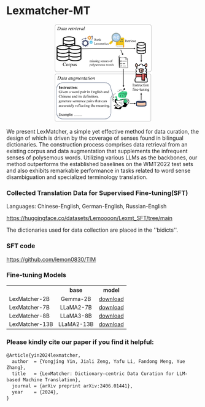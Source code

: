 # Lexmatcher-MT

<p align='center'>
<img src='lexm0616-1.png' style='width: 50%; '>
</p>


We present LexMatcher, a simple yet effective method for data curation, the design of which is driven by the coverage of senses found in bilingual dictionaries. 
The construction process comprises data retrieval from an existing corpus and data augmentation that supplements the infrequent senses of polysemous words. 
Utilizing various LLMs as the backbones, our method outperforms the established baselines on the WMT2022 test sets and also exhibits remarkable performance in tasks related to word sense disambiguation and specialized terminology translation. 


### Collected Translation Data for Supervised Fine-tuning(SFT)

Languages: Chinese-English, German-English, Russian-English

https://huggingface.co/datasets/Lemoooon/Lexmt_SFT/tree/main

The dictionaries used for data collection are placed in the ''bidicts''.


### SFT code

https://github.com/lemon0830/TIM


### Fine-tuning Models

<table><tbody>
<!-- START TABLE -->
<!-- TABLE HEADER -->
<th valign="bottom"></th>
<th valign="bottom">base</th>
<th valign="bottom">model</th>
<!-- TABLE BODY -->
<tr><td align="left">LexMatcher-2B</a></td>
<td align="center">Gemma-2B</td>
<td align="center"><a href="https://huggingface.co/Lemoooon/LexMatcher_2B">download</a></td>
<tr><td align="left">LexMatcher-7B</a></td>
<td align="center">LLaMA2-7B</td>
<td align="center"><a href="https://huggingface.co/yongjing/LexMatcher_7B">download</td>
<tr><td align="left">LexMatcher-8B</a></td>
<td align="center">LLaMA3-8B</td>
<td align="center"><a href="https://huggingface.co/Lemoooon/LexMatcher_8B">download</td>
<tr><td align="left">LexMatcher-13B</a></td>
<td align="center">LLaMA2-13B</td>
<td align="center"><a href="https://huggingface.co/Lemoooon/LexMatcher_13B">download</a></td>
</tbody></table>


### Please kindly cite our paper if you find it helpful:
```
@Article{yin2024lexmatcher,
  author  = {Yongjing Yin, Jiali Zeng, Yafu Li, Fandong Meng, Yue Zhang},
  title   = {LexMatcher: Dictionary-centric Data Curation for LLM-based Machine Translation},
  journal = {arXiv preprint arXiv:2406.01441},
  year    = {2024},
}
```

